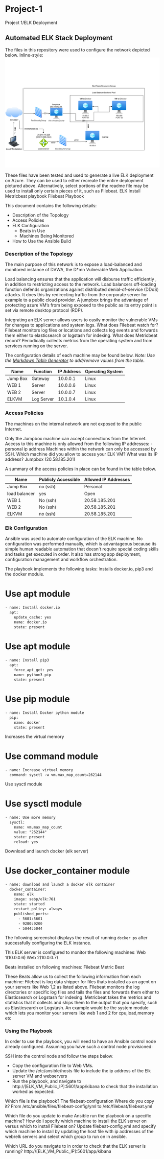 # Project-1
Project 1/ELK Deployment
## Automated ELK Stack Deployment

The files in this repository were used to configure the network depicted below.
Inline-style:
![alt text](https://github.com/boycolde/Project-1/blob/main/Diagrams/cloud%20homework.drawio.png "cloud diagram")

These files have been tested and used to generate a live ELK deployment on Azure. They can be used to either recreate the entire deployment pictured above. Alternatively, select portions of the readme file may be used to install only certain pieces of it, such as Filebeat.
ELK Install
Metricbeat playbook
Filebeat Playbook

This document contains the following details:
- Description of the Topology
- Access Policies
- ELK Configuration
  - Beats in Use
  - Machines Being Monitored
- How to Use the Ansible Build


### Description of the Topology

The main purpose of this network is to expose a load-balanced and monitored instance of DVWA, the D*mn Vulnerable Web Application.

Load balancing ensures that the application will disburse traffic efficiently , in addition to restricting access to the network.
Load balancers off-loading function defends organizations against distributed denial-of-service (DDoS) attacks. It does this by redirecting traffic from the corporate server for example to a public cloud provider. A jumpbox brings the advantage of protecting azure VM’s from being exposed to the public as its entry point is set via remote desktop protocol (RDP).

Integrating an ELK server allows users to easily monitor the vulnerable VMs for changes to applications and system logs.
What does Filebeat watch for? Filebeat monitors log files or locations and collects log events and forwards them either to elasticsearch or logstash for indexing.
What does Metricbeat record? Periodically collects metrics from the operating system and from services running on the server.

The configuration details of each machine may be found below.
_Note: Use the [Markdown Table Generator](http://www.tablesgenerator.com/markdown_tables) to add/remove values from the table_.

| Name     | Function | IP Address | Operating System |
|----------|----------|------------|------------------|
| Jump Box | Gateway  | 10.0.0.1   | Linux            |
| WEB 1    | Server   | 10.0.0.6   | Linux            |
| WEB 2    | Server   | 10.0.0.7   | Linux            |
| ELKVM    |Log Server| 10.1.0.4   | Linux            |

### Access Policies

The machines on the internal network are not exposed to the public Internet. 

Only the Jumpbox machine can accept connections from the Internet. Access to this machine is only allowed from the following IP addresses:
-personal ip address
Machines within the network can only be accessed by SSH.
Which machine did you allow to access your ELK VM? What was its IP address? Jumpbox (20.58.185.201) 

A summary of the access policies in place can be found in the table below.

| Name     | Publicly Accessible | Allowed IP Addresses |
|----------|---------------------|----------------------|
| Jump Box | no (ssh)            | Personal             |  
|load balancer| yes              | Open                 |
| WEB 1    | No (ssh)            | 20.58.185.201        |
| WEB 2    | No (ssh)            | 20.58.185.201        |
| ELKVM    | no (ssh)            | 20.58.185.201        |

### Elk Configuration

Ansible was used to automate configuration of the ELK machine. No configuration was performed manually, which is advantageous because its simple human readable automation that doesn't require special coding skills and tasks get executed in order. It also has strong app deployment, configuration management and workflow orchestration.

The playbook implements the following tasks:
Installs docker.io, pip3 and the docker module. 
 # Use apt module
    - name: Install docker.io
      apt:
        update_cache: yes
        name: docker.io
        state: present

  # Use apt module
    - name: Install pip3
      apt:
        force_apt_get: yes
        name: python3-pip
        state: present

  # Use pip module
    - name: Install Docker python module
      pip:
        name: docker
        state: present
Increases the virtual memory
# Use command module
    - name: Increase virtual memory
      command: sysctl -w vm.max_map_count=262144
Use sysctl module
# Use sysctl module
    - name: Use more memory
      sysctl:
        name: vm.max_map_count
        value: "262144"
        state: present
        reload: yes
Download and launch docker (elk server)
# Use docker_container module
    - name: download and launch a docker elk container
      docker_container:
        name: elk
        image: sebp/elk:761
        state: started
        restart_policy: always
        published_ports:
          - 5601:5601
          - 9200:9200
          - 5044:5044

   

The following screenshot displays the result of running `docker ps` after successfully configuring the ELK instance.
 
[logo]: https://github.com/boycolde/Project-1/blob/main/Images/docker_ps_output.png "docker output"

This ELK server is configured to monitor the following machines:
Web 1(10.0.0.6)
Web 2(10.0.0.7)

Beats installed on following machines:
Filebeat
Metric Beat

These Beats allow us to collect the following information from each machine:
Filebeat is log data shipper for files thats installed as an agent on your servers like Web 1,2 as listed above. Filebeat monitors the log directories or specific log files and tails the files and forwards them either to Elasticsearch or Logstash for indexing.
Metricbeat takes the metrics and statistics that it collects and ships them to the output that you specify, such as Elasticsearch or Logstash. An example would be the system module which lets you monitor your servers like web 1 and 2 for cpu,load,memory etc

### Using the Playbook
In order to use the playbook, you will need to have an Ansible control node already configured. Assuming you have such a control node provisioned: 

SSH into the control node and follow the steps below:
- Copy the configuration file to Web VMs.
- Update the /etc/ansible/hosts file to include the ip address of the Elk server VM and webservers
- Run the playbook, and navigate to http://[ELK_VM_Public_IP]:5601/app/kibana to check that the installation worked as expected.

Which file is the playbook? The filebeat-configuration
Where do you copy it? From /etc/ansible/files/filebeat-config/yml to /etc/filebeat/filebeat.yml

Which file do you update to make Ansible run the playbook on a specific machine? How do I specify which machine to install the ELK server on versus which to install Filebeat on? Update filebeat-config.yml and specify which machine to install by updating the host file with ip addresses of the web/elk servers and select which group to run on in ansible.

Which URL do you navigate to in order to check that the ELK server is running? http://[ELK_VM_Public_IP]:5601/app/kibana
